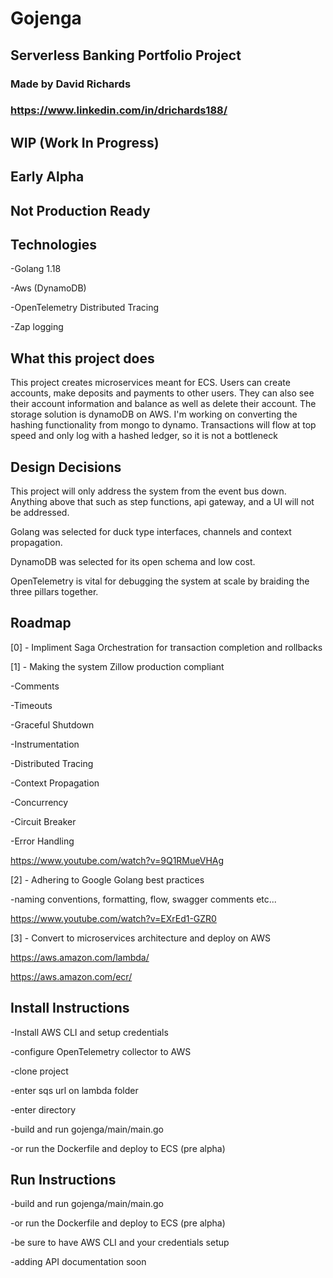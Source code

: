 # Gojenga
## Serverless Banking Portfolio Project

### Made by David Richards
### https://www.linkedin.com/in/drichards188/

## **WIP (Work In Progress)**

## **Early Alpha**

## **Not Production Ready**

## Technologies
-Golang 1.18

-Aws (DynamoDB)

-OpenTelemetry Distributed Tracing

-Zap logging

## **What this project does**<br>
This project creates microservices meant for ECS. Users can create accounts, make deposits and payments to
other users. They can also see their account information and balance as well as delete their account. The storage solution 
is dynamoDB on AWS. I'm working on converting the hashing functionality from mongo to dynamo. Transactions will flow 
at top speed and only log with a hashed ledger, so it is not a bottleneck

## **Design Decisions**<br>
This project will only address the system from the event bus down. Anything above that such as step functions, api gateway, and a UI will not be addressed.

Golang was selected for duck type interfaces, channels and context propagation.

DynamoDB was selected for its open schema and low cost.

OpenTelemetry is vital for debugging the system at scale by braiding the three pillars together.

## **Roadmap**<br>
[0] - Impliment Saga Orchestration for transaction completion and rollbacks

[1] - Making the system Zillow production compliant

-Comments

-Timeouts

-Graceful Shutdown

-Instrumentation

-Distributed Tracing

-Context Propagation

-Concurrency

-Circuit Breaker

-Error Handling

https://www.youtube.com/watch?v=9Q1RMueVHAg

[2] - Adhering to Google Golang best practices

-naming conventions, formatting, flow, swagger comments etc...

https://www.youtube.com/watch?v=EXrEd1-GZR0

[3] - Convert to microservices architecture and deploy on AWS

https://aws.amazon.com/lambda/

https://aws.amazon.com/ecr/

## **Install Instructions**<br>
-Install AWS CLI and setup credentials

-configure OpenTelemetry collector to AWS

-clone project

-enter sqs url on lambda folder

-enter directory

-build and run gojenga/main/main.go

-or run the Dockerfile and deploy to ECS (pre alpha)

## **Run Instructions**<br>

-build and run gojenga/main/main.go

-or run the Dockerfile and deploy to ECS (pre alpha)

-be sure to have AWS CLI and your credentials setup

-adding API documentation soon
